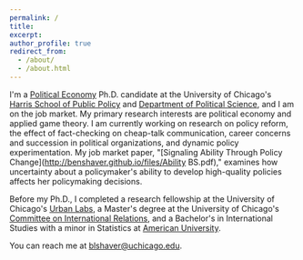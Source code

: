 ```yaml
---
permalink: /
title: 
excerpt:
author_profile: true
redirect_from: 
  - /about/
  - /about.html
--- 
```


I'm a [Political Economy](https://politicaleconomy.uchicago.edu/) Ph.D. candidate at the University of Chicago's [Harris School of Public Policy](https://harris.uchicago.edu/) and [Department of Political Science](https://political-science.uchicago.edu/), and I am on the job market. My primary research interests are political economy and applied game theory. I am currently working on research on policy reform, the effect of fact-checking on cheap-talk communication, career concerns and succession in political organizations, and dynamic policy experimentation. My job market paper, "[Signaling Ability Through Policy Change](http://benshaver.github.io/files/Ability BS.pdf)," examines how uncertainty about a policymaker's ability to develop high-quality policies affects her policymaking decisions. 

Before my Ph.D., I completed a research fellowship at the University of Chicago's [Urban Labs](https://urbanlabs.uchicago.edu/), a Master's degree at the University of Chicago's [Committee on International Relations](https://cir.uchicago.edu/), and a Bachelor's in International Studies with a minor in Statistics at [American University](https://www.american.edu/). 

You can reach me at [blshaver@uchicago.edu](mailto:blshaver@uchicago.edu). 
